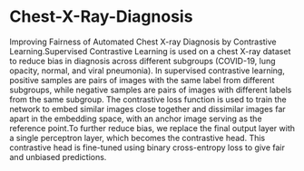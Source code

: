 # Chest-X-Ray-Diagnosis
Improving Fairness of Automated Chest X-ray Diagnosis by Contrastive Learning.Supervised Contrastive Learning is used on a chest X-ray dataset to reduce bias in diagnosis across different subgroups (COVID-19, lung opacity, normal, and viral pneumonia). In supervised contrastive learning, positive samples are pairs of images with the same label from different subgroups, while negative samples are pairs of images with different labels from the same subgroup. The contrastive loss function is used to train the network to embed similar images close together and dissimilar images far apart in the embedding space, with an anchor image serving as the reference point.To further reduce bias, we replace the final output layer with a single perceptron layer, which becomes the contrastive head. This contrastive head is fine-tuned using binary cross-entropy loss to give fair and unbiased predictions.
